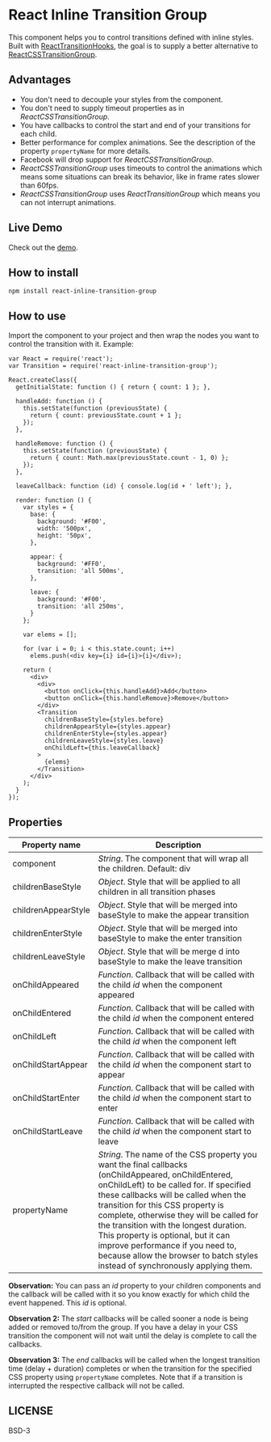 # React Inline Transition Group

This component helps you to control transitions defined with inline styles. Built with [ReactTransitionHooks](https://github.com/felipethome/react-transition-hooks), the goal is to supply a better alternative to [ReactCSSTransitionGroup](https://facebook.github.io/react/docs/animation.html).

## Advantages

* You don't need to decouple your styles from the component.
* You don't need to supply timeout properties as in *ReactCSSTransitionGroup*.
* You have callbacks to control the start and end of your transitions for each child.
* Better performance for complex animations. See the description of the property `propertyName` for more details.
* Facebook will drop support for *ReactCSSTransitionGroup*.
* *ReactCSSTransitionGroup* uses timeouts to control the animations which means some situations can break its behavior, like in frame rates slower than 60fps.
* *ReactCSSTransitionGroup* uses *ReactTransitionGroup* which means you can not interrupt animations.

## Live Demo

Check out the [demo](http://felipethome.github.io/react-inline-transition-group/demo/index.html).

## How to install

    npm install react-inline-transition-group

## How to use

Import the component to your project and then wrap the nodes you want to control the transition with it. Example:

    var React = require('react');
    var Transition = require('react-inline-transition-group');

    React.createClass({
      getInitialState: function () { return { count: 1 }; },

      handleAdd: function () {
        this.setState(function (previousState) {
          return { count: previousState.count + 1 };
        });
      },

      handleRemove: function () {
        this.setState(function (previousState) {
          return { count: Math.max(previousState.count - 1, 0) };
        });
      },

      leaveCallback: function (id) { console.log(id + ' left'); },

      render: function () {
        var styles = {
          base: {
            background: '#F00',
            width: '500px',
            height: '50px',
          },

          appear: {
            background: '#FF0',
            transition: 'all 500ms',
          },

          leave: {
            background: '#F00',
            transition: 'all 250ms',
          }
        };

        var elems = [];

        for (var i = 0; i < this.state.count; i++)
          elems.push(<div key={i} id={i}>{i}</div>);

        return (
          <div>
            <div>
              <button onClick={this.handleAdd}>Add</button>
              <button onClick={this.handleRemove}>Remove</button>
            </div>
            <Transition
              childrenBaseStyle={styles.before}
              childrenAppearStyle={styles.appear}
              childrenEnterStyle={styles.appear}
              childrenLeaveStyle={styles.leave}
              onChildLeft={this.leaveCallback}
            >
              {elems}
            </Transition>
          </div>
        );
      }
    });

## Properties

Property name | Description
------------ | -------------
component | *String*. The component that will wrap all the children. Default: div
childrenBaseStyle | *Object*. Style that will be applied to all children in all transition phases
childrenAppearStyle | *Object*. Style that will be merged into baseStyle to make the appear transition
childrenEnterStyle | *Object*. Style that will be merged into baseStyle to make the enter transition
childrenLeaveStyle | *Object*. Style that will be merge d into baseStyle to make the leave transition
onChildAppeared | *Function*. Callback that will be called with the child *id* when the component appeared
onChildEntered | *Function*. Callback that will be called with the child *id* when the component entered
onChildLeft | *Function*. Callback that will be called with the child *id* when the component left
onChildStartAppear | *Function*. Callback that will be called with the child *id* when the component start to appear
onChildStartEnter | *Function*. Callback that will be called with the child *id* when the component start to enter
onChildStartLeave | *Function*. Callback that will be called with the child *id* when the component start to leave
propertyName | *String*. The name of the CSS property you want the final callbacks (onChildAppeared, onChildEntered, onChildLeft) to be called for. If specified these callbacks will be called when the transition for this CSS property is complete, otherwise they will be called for the transition with the longest duration. This property is optional, but it can improve performance if you need to, because allow the browser to batch styles instead of synchronously applying them.

**Observation:** You can pass an *id* property to your children components and the callback will be called with it so you know exactly for which child the event happened. This *id* is optional.

**Observation 2:** The *start* callbacks will be called sooner a node is being added or removed to/from the group. If you have a delay in your CSS transition the component will not wait until the delay is complete to call the callbacks.

**Observation 3:** The *end* callbacks will be called when the longest transition time (delay + duration) completes or when the transition for the specified CSS property using `propertyName` completes. Note that if a transition is interrupted the respective callback will not be called.

## LICENSE

BSD-3